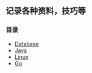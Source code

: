 ## 记录各种资料，技巧等

### 目录

- [Database](./database/catalog.md)
- [Java](./java/catalog.md)
- [Linux](linux/linux-catalog.md)
- [Go](go/catalog.md)
